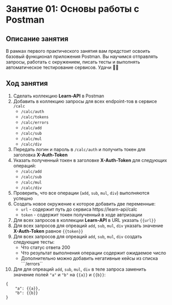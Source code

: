 # Занятие 01: Основы работы с Postman

## Описание занятия

В рамках первого практического занятия вам предстоит освоить базовый функционал приложения Postman. Вы научимся отправлять запросы, работать с окружением, писать тесты и выполнять автоматическое тестирование сервисов. Удачи 🤞🏻

## Ход занятия
1. Сделать коллекцию **Learn-API** в Postman
2. Добавить в коллекцию запросы для всех endpoint-тов в сервисе ```/calc```
    * ```/calc/auth```
    * ```/calc/tokens```
    * ```/calc/errors```
    * ```/calc/add```
    * ```/calc/sub```
    * ```/calc/mul```
    * ```/calc/div```
2. Передать логин и пароль в ```/calc/auth```  и получить токен для заголовка **X-Auth-Token**
3. Указать полученный токен в заголовке **X-Auth-Token** для следующих операций:
    * ```/calc/add```
    * ```/calc/sub```
    * ```/calc/mul```
    * ```/calc/div```
4. Проверить, что все операции (```add```, ```sub```, ```mul```, ```div```) выполняются успешно
5. Создать новое окружение к которое добавить две переменные:
    * ```url``` - содержит путь до сервиса https://learn-api/calс
    * ```token``` - содержит токен полученный в ходе автризации
6. Для всех запросов в коллекции **Learn-API** в URL указать ```{{url}}```
7. Для всех запросов для опреаций ```add```, ```sub```, ```mul```, ```div``` указать значение **X-Auth-Token** равное ```{{token}}```
8. Для всех запросов для опреаций ```add```, ```sub```, ```mul```, ```div``` создать следующие тесты:
    * Что статус ответа 200
    * Что результат выполнения операции содержит ожидаемое число
    * Дополнительно можно добавить негативные кейсы из списка ```/errors``
9. Для для опреаций ```add```, ```sub```, ```mul```, ```div``` в теле запроса заменить значение полей ```"a"``` и ```"b"``` на ```{{a}}``` и ```{{b}}```:

```
{
    "a": {{a}},
    "b": {{b}}
}
```
